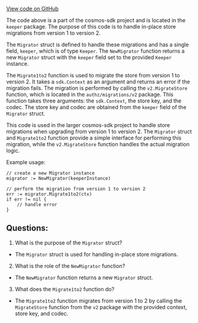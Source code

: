 [View code on GitHub](https://github.com/cosmos/cosmos-sdk/blob/main/x/authz/keeper/migrations.go)

The code above is a part of the cosmos-sdk project and is located in the `keeper` package. The purpose of this code is to handle in-place store migrations from version 1 to version 2. 

The `Migrator` struct is defined to handle these migrations and has a single field, `keeper`, which is of type `Keeper`. The `NewMigrator` function returns a new `Migrator` struct with the `keeper` field set to the provided `Keeper` instance. 

The `Migrate1to2` function is used to migrate the store from version 1 to version 2. It takes a `sdk.Context` as an argument and returns an error if the migration fails. The migration is performed by calling the `v2.MigrateStore` function, which is located in the `authz/migrations/v2` package. This function takes three arguments: the `sdk.Context`, the store key, and the codec. The store key and codec are obtained from the `keeper` field of the `Migrator` struct.

This code is used in the larger cosmos-sdk project to handle store migrations when upgrading from version 1 to version 2. The `Migrator` struct and `Migrate1to2` function provide a simple interface for performing this migration, while the `v2.MigrateStore` function handles the actual migration logic. 

Example usage:

```
// create a new Migrator instance
migrator := NewMigrator(keeperInstance)

// perform the migration from version 1 to version 2
err := migrator.Migrate1to2(ctx)
if err != nil {
    // handle error
}
```
## Questions: 
 1. What is the purpose of the `Migrator` struct?
- The `Migrator` struct is used for handling in-place store migrations.

2. What is the role of the `NewMigrator` function?
- The `NewMigrator` function returns a new `Migrator` struct.

3. What does the `Migrate1to2` function do?
- The `Migrate1to2` function migrates from version 1 to 2 by calling the `MigrateStore` function from the `v2` package with the provided context, store key, and codec.